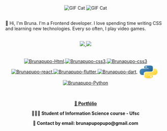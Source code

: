 <div>
  <div align="center" class="mx-auto">
    <img height="200" width="200" src="https://camo.githubusercontent.com/8a59fcfebd4a467b1c93bfef5680912c9d33c99b409662061fdc8a2bb42ce0ef/68747470733a2f2f6d656469612e67697068792e636f6d2f6d656469612f78554f774730674532494c4f31584b486c752f67697068792e676966" alt="GIF Cat">
    <img height="200" width="200" src="https://camo.githubusercontent.com/8547abe42b1720a8089e4a05f88325c5b0084d2809ac4774e51a6ce17e18e9de/68747470733a2f2f6d656469612e67697068792e636f6d2f6d656469612f5933356870426e6630464979566e4c4653772f67697068792e676966" alt="GIF Cat">
  </div>
  <br>

  <p>👋 Hi, I'm Bruna. I'm a Frontend developer. I love spending time writing CSS and learning new technologies. Every so often, I play video games.</p>
  
  <br>
  <div align="center">
    <a href="https://github.com/Brunapupo">
      <img height="180em" src="https://github-readme-stats.vercel.app/api?username=Brunapupo&show_icons=true&theme=tokyonight&include_all_commits=true&count_private=true"/>
      <img height="180em" src="https://github-readme-stats.vercel.app/api/top-langs/?username=Brunapupo&layout=compact&langs_count=7&theme=tokyonight"/>
      
  
  </div>

  <br>

  <div style="display: inline_block" align="center"><br>
    <img align="center" alt="Brunapupo-Html" height="50" width="70" src="https://cdn.jsdelivr.net/gh/devicons/devicon/icons/html5/html5-original.svg">
    <img align="center" alt="Brunapupo-css3" height="50" width="70" src="https://cdn.jsdelivr.net/gh/devicons/devicon/icons/css3/css3-original.svg">
    <img align="center" alt="Brunapupo-css3" height="50" width="70" src="https://cdn.jsdelivr.net/gh/devicons/devicon/icons/javascript/javascript-original.svg">
    <img align="center" alt="Brunapupo-react" height="50" width="70" src="https://cdn.jsdelivr.net/gh/devicons/devicon/icons/react/react-original.svg">
    <img align="center" alt="Brunapupo-flutter" height="50" width="70" src="https://cdn.jsdelivr.net/gh/devicons/devicon/icons/flutter/flutter-original.svg">
    <img align="center" alt="Brunapupo-dart" height="50" src="https://cdn.jsdelivr.net/gh/devicons/devicon/icons/dart/dart-original.svg">
    <img align="center" alt="Brunapupo-Python" height="50" width="70" src="https://raw.githubusercontent.com/devicons/devicon/master/icons/python/python-original.svg">
    <img align="center" alt="Brunapupo-Python" height="50" width="70" src="https://cdn.jsdelivr.net/gh/devicons/devicon/icons/docker/docker-original.svg" />
          
  </div>

  <br>
  <br>
  <p align="center"><strong><a href="https://portfolio-brunapupo.vercel.app/index.html" target="_blank">🔗 Portfólio</a></strong></p>
  
  <p  align="center"><strong>👩🏽‍🎓 Student of Information Science course - Ufsc</strong></p>

  <p  align="center"><strong>📧 Contact by email: brunapupopupo@gmail.com</strong></p>
  <br>
  <br>
                                                                                 
</div>
